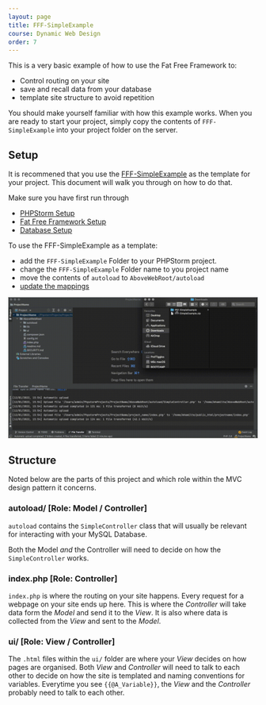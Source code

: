 ```yaml
---
layout: page
title: FFF-SimpleExample
course: Dynamic Web Design
order: 7
---
```


This is a very basic example of how to use the Fat Free Framework to:

- Control routing on your site
- save and recall data from your database
- template site structure to avoid repetition

You should make yourself familiar with how this example works. When you are ready to start your project, simply copy the contents of `FFF-SimpleExample` into your
project folder on the server.

## Setup

It is recommened that you use the [FFF-SimpleExample](./FFF-SimpleExample.html) as the template for your project. This document will walk you through on how to do that.

Make sure you have first run through

- [PHPStorm Setup](./phpstorm_sftp_setup.html)
- [Fat Free Framework Setup](./fat-free-framework-setup.html)
- [Database Setup](./database-setup.html)

To use the FFF-SimpleExample as a template:

- add the `FFF-SimpleExample` Folder to your PHPStorm project.
- change the `FFF-SimpleExample` Folder name to you project name
- move the contents of `autoload` to `AboveWebRoot/autoload`
- [update the mappings](./phpstorm-sftp-setup.html#map-a-folder)

![](gif/7-project-setup.gif)


## Structure

Noted below are the parts of this project and which role within the MVC design pattern it concerns.

### **autoload/** [Role: Model / Controller]

`autoload` contains the `SimpleController` class that will usually be relevant for interacting with your MySQL Database.

Both the Model _and_ the Controller will need to decide on how the `SimpleController` works.


### **index.php** [Role: Controller]

`index.php` is where the routing on your site happens. Every request for a webpage on your site ends up here.
This is where the _Controller_ will take data form the _Model_ and send it to the _View_. It is also where data is collected
from the _View_ and sent to the _Model_.

### **ui/** [Role: View / Controller]

The `.html` files within the `ui/` folder are where your _View_ decides on how pages are organised. Both _View_ and
_Controller_ will need to talk to each other to decide on how the site is templated and naming conventions for variables.
Everytime you see `{{@A_Variable}}`, the _View_ and the _Controller_ probably need to talk to each other.
